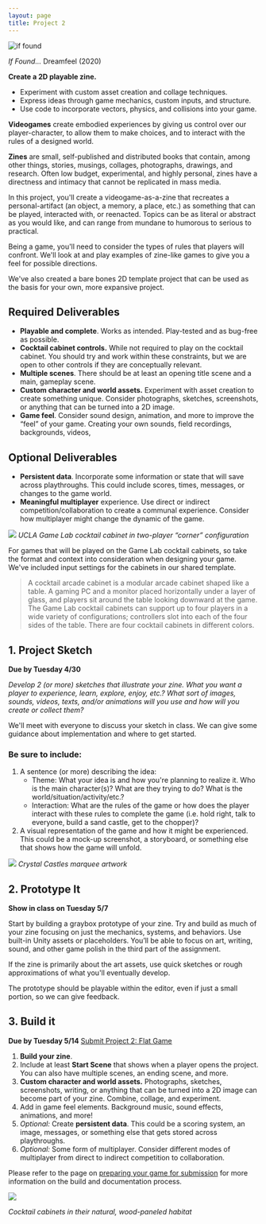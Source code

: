 ```yaml
---
layout: page
title: Project 2
---
```

![if found](https://cdn.vox-cdn.com/thumbor/xCHxIZLZYOgoI40Y60uz4fd5UWU=/0x0:1920x1080/1320x0/filters:focal(0x0:1920x1080):format(webp):no_upscale()/cdn.vox-cdn.com/uploads/chorus_asset/file/19986423/Screenshot__380_.png)

*If Found...* Dreamfeel (2020)

**Create a 2D playable zine.** 
- Experiment with custom asset creation and collage techniques. 
- Express ideas through game mechanics, custom inputs, and structure. 
- Use code to incorporate vectors, physics, and collisions into your game.

**Videogames** create embodied experiences by giving us control over our player-character, to allow them to make choices, and to interact with the rules of a designed world. 

**Zines** are small, self-published and distributed books that contain, among other things, stories, musings, collages, photographs, drawings, and research. Often low budget, experimental, and highly personal, zines have a directness and intimacy that cannot be replicated in mass media. 

In this project, you'll create a videogame-as-a-zine that recreates a personal-artifact (an object, a memory, a place, etc.) as something that can be played, interacted with, or reenacted. Topics can be as literal or abstract as you would like, and can range from mundane to humorous to serious to practical. 

Being a game, you'll need to consider the types of rules that players will confront. We'll look at and play examples of zine-like games to give you a feel for possible directions.

We've also created a bare bones 2D template project that can be used as the basis for your own, more expansive project.
## Required Deliverables
- **Playable and complete**. Works as intended. Play-tested and as bug-free as possible. 
- **Cocktail cabinet controls.** While not required to play on the cocktail cabinet. You should try and work within these constraints, but we are open to other controls if they are conceptually relevant.
- **Multiple scenes**. There should be at least an opening title scene and a main, gameplay scene.
- **Custom character and world assets.** Experiment with asset creation to create something unique. Consider photographs, sketches, screenshots, or anything that can be turned into a 2D image.
- **Game feel**. Consider sound design, animation, and more to improve the “feel” of your game. Creating your own sounds, field recordings, backgrounds, videos, 
## Optional Deliverables
- **Persistent data**. Incorporate some information or state that will save across playthroughs. This could include scores, times, messages, or changes to the game world.
- **Meaningful multiplayer** experience. Use direct or indirect competition/collaboration to create a communal experience. Consider how multiplayer might change the dynamic of the game.

![](https://classes.dma.ucla.edu/Winter23/158/wp-content/uploads/2023/01/image-1-1024x575.png)
*UCLA Game Lab cocktail cabinet in two-player “corner” configuration*

For games that will be played on the Game Lab cocktail cabinets, so take the format and context into consideration when designing your game. We've included input settings for the cabinets in our shared template.

>A cocktail arcade cabinet is a modular arcade cabinet shaped like a table. A gaming PC and a monitor placed horizontally under a layer of glass, and players sit around the table looking downward at the game. The Game Lab cocktail cabinets can support up to four players in a wide variety of configurations; controllers slot into each of the four sides of the table. There are four cocktail cabinets in different colors.

## 1. Project Sketch

**Due by Tuesday 4/30**

*Develop 2 (or more) sketches that illustrate your zine. What you want a player to experience, learn, explore, enjoy, etc.? What sort of images, sounds, videos, texts, and/or animations will you use and how will you create or collect them?*

We'll meet with everyone to discuss your sketch in class. We can give some guidance about implementation and where to get started. 
### Be sure to include:
1. A sentence (or more) describing the idea:
   - Theme: What your idea is and how you're planning to realize it. Who is the main character(s)? What are they trying to do? What is the world/situation/activity/etc.?
   - Interaction: What are the rules of the game or how does the player interact with these rules to complete the game (i.e. hold right, talk to everyone, build a sand castle, get to the chopper)?
2. A visual representation of the game and how it might be experienced. This could be a mock-up screenshot, a storyboard, or something else that shows how the game will unfold.

![](https://classes.dma.ucla.edu/Winter23/158/wp-content/uploads/2023/01/image-10.png)
*Crystal Castles marquee artwork*

## 2. Prototype It
**Show in class on Tuesday 5/7**

Start by building a graybox prototype of your zine. Try and build as much of your zine focusing on just the mechanics, systems, and behaviors. Use built-in Unity assets or placeholders. You’ll be able to focus on art, writing, sound, and other game polish in the third part of the assignment.

If the zine is primarily about the art assets, use quick sketches or rough approximations of what you'll eventually develop. 

The prototype should be playable within the editor, even if just a small portion, so we can give feedback.
## 3. Build it
**Due by Tuesday 5/14**
[Submit Project 2: Flat Game](https://docs.google.com/forms/d/e/1FAIpQLScf0BCxuv03V0W_HngS1RunHHZAP5oOLWLjxDtktjOd_K07dQ/viewform?usp=sf_link)

1. **Build your zine**. 
2. Include at least **Start Scene** that shows when a player opens the project. You can also have multiple scenes, an ending scene, and more. 
3. **Custom character and world assets.** Photographs, sketches, screenshots, writing, or anything that can be turned into a 2D image can become part of your zine. Combine, collage, and experiment.
4. Add in game feel elements. Background music, sound effects, animations, and more!
5. *Optional:* Create **persistent data**. This could be a scoring system, an image, messages, or something else that gets stored across playthroughs.
6. *Optional:* Some form of multiplayer. Consider different modes of multiplayer from direct to indirect competition to collaboration.

Please refer to the page on [preparing your game for submission](how-to-submit-projects.md) for more information on the build and documentation process.

![](https://classes.dma.ucla.edu/Winter23/158/wp-content/uploads/2023/01/image-2-1024x683.png)

*Cocktail cabinets in their  natural, wood-paneled habitat*